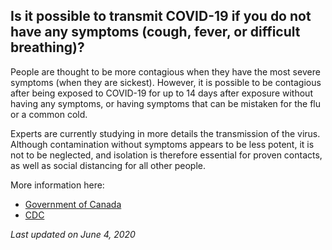 ## Is it possible to transmit COVID-19 if you do not have any symptoms (cough, fever, or difficult breathing)?

People are thought to be more contagious when they have the most severe symptoms (when they are sickest). However, it is possible to be contagious after being exposed to COVID-19 for up to 14 days after exposure without having any symptoms, or having symptoms that can be mistaken for the flu or a common cold.

Experts are currently studying in more details the transmission of the virus. Although contamination without symptoms appears to be less potent, it is not to be neglected, and isolation is therefore essential for proven contacts, as well as social distancing for all other people.

More information here:

- [Government of Canada](https://www.canada.ca/en/public-health/services/diseases/2019-novel-coronavirus-infection/symptoms.html)
- [CDC](https://www.cdc.gov/coronavirus/2019-ncov/prepare/transmission.html)

_Last updated on June 4, 2020_
